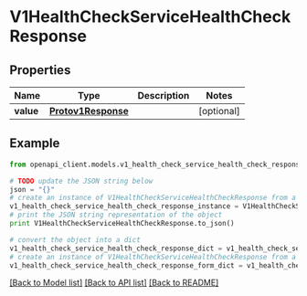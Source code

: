 # V1HealthCheckServiceHealthCheckResponse


## Properties
Name | Type | Description | Notes
------------ | ------------- | ------------- | -------------
**value** | [**Protov1Response**](Protov1Response.md) |  | [optional] 

## Example

```python
from openapi_client.models.v1_health_check_service_health_check_response import V1HealthCheckServiceHealthCheckResponse

# TODO update the JSON string below
json = "{}"
# create an instance of V1HealthCheckServiceHealthCheckResponse from a JSON string
v1_health_check_service_health_check_response_instance = V1HealthCheckServiceHealthCheckResponse.from_json(json)
# print the JSON string representation of the object
print V1HealthCheckServiceHealthCheckResponse.to_json()

# convert the object into a dict
v1_health_check_service_health_check_response_dict = v1_health_check_service_health_check_response_instance.to_dict()
# create an instance of V1HealthCheckServiceHealthCheckResponse from a dict
v1_health_check_service_health_check_response_form_dict = v1_health_check_service_health_check_response.from_dict(v1_health_check_service_health_check_response_dict)
```
[[Back to Model list]](../README.md#documentation-for-models) [[Back to API list]](../README.md#documentation-for-api-endpoints) [[Back to README]](../README.md)


